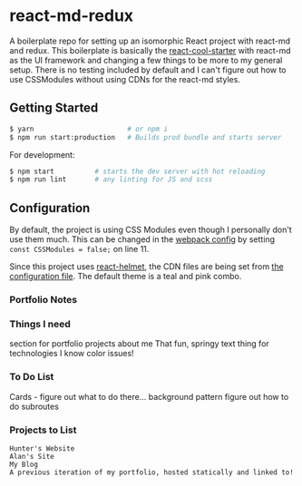 # react-md-redux
A boilerplate repo for setting up an isomorphic React project with react-md and redux. This boilerplate
is basically the [react-cool-starter](https://github.com/wellyshen/react-cool-starter) with react-md
as the UI framework and changing a few things to be more to my general setup. There is no testing
included by default and I can't figure out how to use CSSModules without using CDNs for the react-md styles.

## Getting Started

```bash
$ yarn                       # or npm i
$ npm run start:production   # Builds prod bundle and starts server
```

For development:

```bash
$ npm start          # starts the dev server with hot reloading
$ npm run lint       # any linting for JS and scss
```

## Configuration

By default, the project is using CSS Modules even though I personally don't use them much. This can be changed
in the [webpack config](configs/wepback.config.js) by setting `const CSSModules = false;` on line 11.

Since this project uses [react-helmet](/nfl/react-helmet), the CDN files are being set from
[the configuration file](src/config/default.js). The default theme is a teal and pink combo.

### Portfolio Notes

### Things I need
section for portfolio projects
about me
That fun, springy text thing for technologies I know
color issues!

### To Do List
Cards - figure out what to do there...
background pattern
figure out how to do subroutes

### Projects to List
    Hunter's Website
    Alan's Site
    My Blog
    A previous iteration of my portfolio, hosted statically and linked to!

